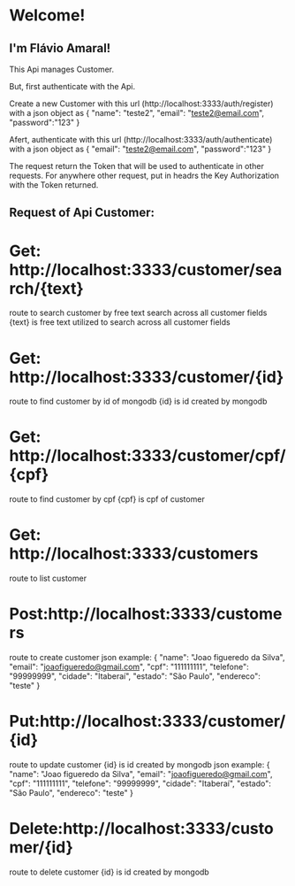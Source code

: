 # Welcome!

 

## I'm Flávio Amaral!

This Api manages Customer.

But, first authenticate with the Api.

Create a new Customer with this url (http://localhost:3333/auth/register) with a json object as
{
    "name": "teste2",
    "email": "teste2@email.com",
    "password":"123"
}

Afert, authenticate with this url (http://localhost:3333/auth/authenticate) with a json object as
{
    "email": "teste2@email.com",
    "password":"123"
}

The request return the Token that will be used to authenticate in other requests.
For  anywhere other request, put in headrs the Key Authorization with the Token returned.

## Request of Api Customer:

# Get: http://localhost:3333/customer/search/{text}
route to search customer by free text search across all customer fields
{text} is free text utilized to search across all customer fields

# Get: http://localhost:3333/customer/{id}
route to find customer by id  of mongodb
{id} is id created by mongodb

# Get: http://localhost:3333/customer/cpf/{cpf}
route to find customer by cpf
{cpf} is cpf of customer

# Get: http://localhost:3333/customers
route to list customer

# Post:http://localhost:3333/customers
route to create customer
json example: {
    "name": "Joao figueredo da Silva",
    "email": "joaofigueredo@gmail.com",
    "cpf": "111111111",
    "telefone": "99999999",
    "cidade": "Itaberaí",
    "estado": "São Paulo",
    "endereco": "teste"
}

# Put:http://localhost:3333/customer/{id}
route to update customer
{id} is id created by mongodb
json example: {
    "name": "Joao figueredo da Silva",
    "email": "joaofigueredo@gmail.com",
    "cpf": "111111111",
    "telefone": "99999999",
    "cidade": "Itaberaí",
    "estado": "São Paulo",
    "endereco": "teste"
}

# Delete:http://localhost:3333/customer/{id}
route to delete customer
{id} is id created by mongodb